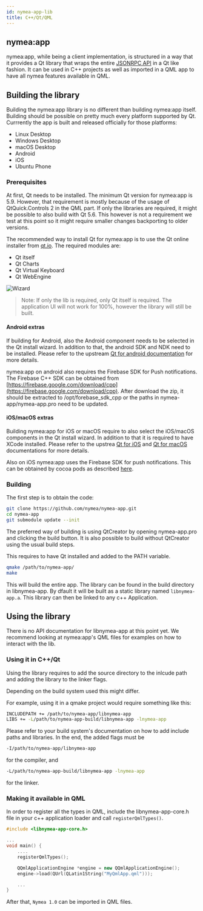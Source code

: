 ```yaml
---
id: nymea-app-lib
title: C++/Qt/QML
---
```


## nymea:app

nymea:app, while being a client implementation, is structured in a way that it provides a Qt library that wraps the 
entire [JSONRPC API](raw-api) in a Qt like fashion. It can be used in C++ projects as well as imported in a QML app
to have all nymea features available in QML.

## Building the library

Building the nymea:app library is no different than building nymea:app itself. Building should be possible on pretty
much every platform supported by Qt. Currrently the app is built and released officially for those platforms:

* Linux Desktop
* Windows Desktop
* macOS Desktop
* Android
* iOS
* Ubuntu Phone

### Prerequisites

At first, Qt needs to be installed. The minimum Qt version for nymea:app is 5.9. However, that requirement is mostly because
of the usage of QtQuick.Controls 2 in the QML part. If only the libraries are required, it might be possible to also build with
Qt 5.6. This however is not a requirement we test at this point so it might require smaller changes backporting to older versions.

The recommended way to install Qt for nymea:app is to use the Qt online installer from [qt.io](http://qt.io). The required modules
are:

* Qt itself
* Qt Charts
* Qt Virtual Keyboard
* Qt WebEngine

![Wizard](/img/qt-installer-app.png)

> Note: If only the lib is required, only Qt itself is required. The application UI will not work for 100%, however the library will still be built.


#### Android extras

If building for Android, also the Android component needs to be selected in the Qt install wizard. In addition to that, the android SDK
and NDK need to be installed. Please refer to the upstream [Qt for android documentation](https://doc.qt.io/qt-5/android.html) for more details.

nymea:app on android also requires the Firebase SDK for Push notifications. The Firebase C++ SDK can be obtained from [https://firebase.google.com/download/cpp](https://firebase.google.com/download/cpp). After download the zip, it should be extracted to /opt/forebase_sdk_cpp or the 
paths in nymea-app/nymea-app.pro need to be updated.

#### iOS/macOS extras

Building nymea:app for iOS or macOS require to also select the iOS/macOS components in the Qt install wizard. In addition to that it is required
to have XCode installed. Please refer to the upstrea [Qt for iOS](https://doc.qt.io/qt-5/ios.html) and [Qt for macOS](https://doc.qt.io/qt-5/macos.html) documentations for more details.

Also on iOS nymea:app uses the Firebase SDK for push notifications. This can be obtained by cocoa pods as described [here](https://firebase.google.com/docs/ios/setup).


### Building

The first step is to obtain the code:

```bash
git clone https://github.com/nymea/nymea-app.git
cd nymea-app
git submodule update --init
```

The preferred way of building is using QtCreator by opening nymea-app.pro and clicking the build button. It is also possible to build 
without QtCreator using the usual build steps.

This requires to have Qt installed and added to the PATH variable.

```bash
qmake /path/to/nymea-app/
make
```

This will build the entire app. The library can be found in the build directory in libnymea-app. By dfault it will be built as a static library named
`libnymea-app.a`. This library can then be linked to any c++ Application.

## Using the library

There is no API documentation for libnymea-app at this point yet. We recommend looking at nymea:app's QML files for examples on how to interact with the lib.

### Using it in C++/Qt

Using the library requires to add the source directory to the inlcude path and adding the library to the linker flags.

Depending on the build system used this might differ.

For example, using it in a qmake project would require something like this:

```bash
INCLUDEPATH += /path/to/nymea-app/libnymea-app
LIBS += -L/path/to/nymea-app-build/libnymea-app -lnymea-app
```

Please refer to your build system's documentation on how to add include paths and libraries. In the end, the added flags must be

```bash
-I/path/to/nymea-app/libnymea-app
```
for the compiler, and

```bash
-L/path/to/nymea-app-build/libnymea-app -lnymea-app
```

for the linker.

### Making it available in QML

In order to register all the types in QML, include the libnymea-app-core.h file in your c++ application loader and call `registerQmlTypes()`. 

```cpp
#include <libnymea-app-core.h>

...
void main() {
    ....
    registerQmlTypes();

    QQmlApplicationEngine *engine = new QQmlApplicationEngine();
    engine->load(QUrl(QLatin1String("MyQmlApp.qml")));

    ...
}
```

After that, `Nymea 1.0` can be imported in QML files.

